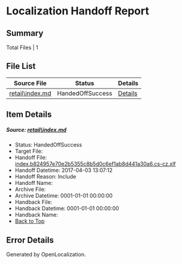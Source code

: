 # <a name='report-top'></a> Localization Handoff Report

## Summary
 Total Files | 1

## File List
 Source File | Status | Details 
 ----------- | ------ | ------- 
 [retail\index.md](https://github.com/OpenLocalizationTestOrg/AX-Docs-Sandbox/blob/98245d15889ffddf0e5a439319d6f05dbe527264/retail/index.md) | HandedOffSuccess | [Details](#3c47585fa75b1346cbdd927d2fb3e395922a2bf73266)

## Item Details
##### <a name='3c47585fa75b1346cbdd927d2fb3e395922a2bf73266'></a> Source: [retail\index.md](https://github.com/OpenLocalizationTestOrg/AX-Docs-Sandbox/blob/98245d15889ffddf0e5a439319d6f05dbe527264/retail/index.md)
* Status: HandedOffSuccess
* Target File: 
* Handoff File: [index.b824957e70e2b5355c8b5d0c6ef1ab8d441a30a6.cs-cz.xlf](https://github.com/OpenLocalizationTestOrg/AX-Docs-Sandbox.handoff/blob/4bcc7a7782f62aafdd22bc2f94de3d83015a0366/ol-handoff/OpenLocalizationTestOrg/AX-Docs-Sandbox.cs-cz/master/basic/index.b824957e70e2b5355c8b5d0c6ef1ab8d441a30a6.cs-cz.xlf)
* Handoff Datetime: 2017-04-03 13:07:12
* Handoff Reason: Include
* Handoff Name: 
* Archive File: 
* Archive Datetime: 0001-01-01 00:00:00
* Handback File: 
* Handback Datetime: 0001-01-01 00:00:00
* Handback Name: 
* [Back to Top](#report-top)


## Error Details

Generated by OpenLocalization.
